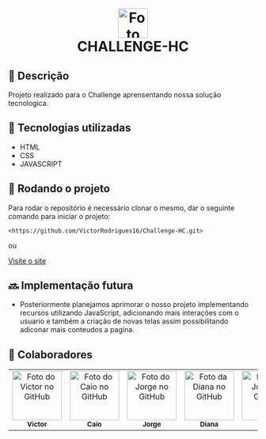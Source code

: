 <h1 align="center"> <img src="https://hc.unicamp.br/wp-content/uploads/2020/04/icon.png" width="60rem;" alt="Foto do Victor no GitHub"/><br> CHALLENGE-HC</h1>

## :memo: Descrição
Projeto realizado para o Challenge aprensentando nossa solução tecnologica. 


## :wrench: Tecnologias utilizadas
* HTML
* CSS
* JAVASCRIPT

## :rocket: Rodando o projeto
Para rodar o repositório é necessário clonar o mesmo, dar o seguinte comando para iniciar o projeto:
```
<https://github.com/VictorRodrigues16/Challenge-HC.git>
```
ou
<br>

 <a href="https://victorrodrigues16.github.io/Challenge-HC/">
    Visite o site
</a>

## :soon: Implementação futura
* Posteriormente planejamos aprimorar o nosso projeto implementando recursos utilizando JavaScript, adicionando mais interações com o usuario e também a criação de novas telas assim possibilitando adiconar mais conteudos a pagina.

## :handshake: Colaboradores
<table>
  <tr>
    <td align="center">
      <a href="https://github.com/VictorRodrigues16">
        <img src="https://avatars.githubusercontent.com/u/143040764?v=4" width="100px;" alt="Foto do Victor no GitHub"/><br>
        <sub>
          <b>Victor</b>
        </sub>
      </a>
    </td>
   <td align="center">
      <a href="https://github.com/Gh0stE11">
        <img src="https://avatars.githubusercontent.com/u/115359119?v=4" width="100px;" alt="Foto do Caio no GitHub"/><br>
        <sub>
          <b>Caio</b>
        </sub>
      </a>
    </td>
   <td align="center">
      <a href="https://github.com/JorgeBooz00">
        <img src="https://avatars.githubusercontent.com/u/107008455?v=4" width="100px;" alt="Foto do Jorge no GitHub"/><br>
        <sub>
          <b>Jorge</b>
        </sub>
      </a>
    </td>
   <td align="center">
      <a href="https://github.com/dianainocencio">
        <img src="https://avatars.githubusercontent.com/u/125329245?v=4" width="100px;" alt="Foto da Diana no GitHub"/><br>
        <sub>
          <b>Diana</b>
        </sub>
      </a>
    </td>
   <td align="center">
      <a href="https://github.com/Vikcarvalhos">
        <img src="https://avatars.githubusercontent.com/u/116219225?v=4" width="100px;" alt="Foto do João no GitHub"/><br>
        <sub>
          <b>João</b>
        </sub>
      </a>
    </td>
  </tr>
</table>
